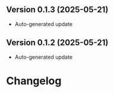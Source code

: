 Version 0.1.3 (2025-05-21)
-----------------------------
- Auto-generated update

Version 0.1.2 (2025-05-21)
-----------------------------
- Auto-generated update

# Changelog

